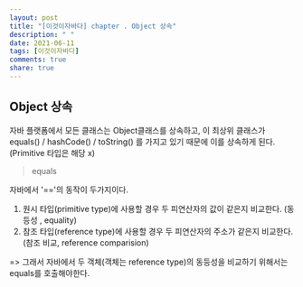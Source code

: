 ```yaml
---
layout: post
title: "[이것이자바다] chapter . Object 상속"
description: " "
date: 2021-06-11
tags: [이것이자바다]
comments: true
share: true
---
```


## Object 상속

자바 플랫폼에서 모든 클래스는 Object클래스를 상속하고, 이 최상위 클래스가 equals() / hashCode() / toString() 를 가지고 있기 때문에 이를 상속하게 된다.<br>
(Primitive 타입은 해당 x) <br>

> equals

자바에서 '=='의 동작이 두가지이다.<br>
1. 원시 타입(primitive type)에 사용할 경우 두 피연산자의 값이 같은지 비교한다. (동등성 , equality)
2. 참조 타입(reference type)에 사용할 경우 두 피연산자의 주소가 같은지 비교한다. (참조 비교, reference comparision)

=> 그래서 자바에서 두 객체(객체는 reference type)의 동등성을 비교하기 위해서는 equals를 호출해야한다. 





